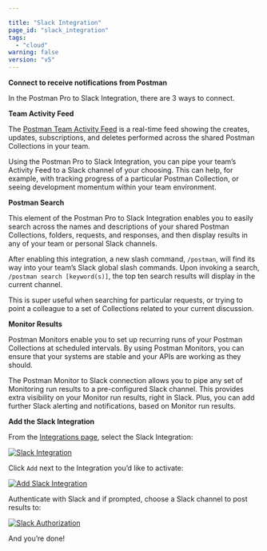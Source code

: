 ```yaml
---

title: "Slack Integration"
page_id: "slack_integration"
tags: 
  - "cloud"
warning: false
version: "v5"
---
```


**Connect to receive notifications from Postman**

In the Postman Pro to Slack Integration, there are 3 ways to connect.

**Team Activity Feed**

The [Postman Team Activity Feed][0] is a real-time feed showing the creates, updates, subscriptions, and deletes performed across the shared Postman Collections in your team.

Using the Postman Pro to Slack Integration, you can pipe your team’s Activity Feed to a Slack channel of your choosing. This can help, for example, with tracking progress of a particular Postman Collection, or seeing development momentum within your team environment.

**Postman Search**

This element of the Postman Pro to Slack Integration enables you to easily search across the names and descriptions of your shared Postman Collections, folders, requests, and responses, and then display results in any of your team or personal Slack channels.

After enabling this integration, a new slash command, `/postman`, will find its way into your team’s Slack global slash commands. Upon invoking a search, `/postman search [keyword(s)]`, the top ten search results will display in the current channel.

This is super useful when searching for particular requests, or trying to point a colleague to a set of Collections related to your current discussion.

**Monitor Results**

Postman Monitors enable you to set up recurring runs of your Postman Collections at scheduled intervals. By using Postman Monitors, you can ensure that your systems are stable and your APIs are working as they should.

The Postman Monitor to Slack connection allows you to pipe any set of Monitoring run results to a pre-configured Slack channel. This provides extra visibility on your Monitor run results, right in Slack. Plus, you can add further Slack alerting and notifications, based on Monitor run results.

**Add the Slack Integration**

From the [Integrations page][1], select the Slack Integration:

[![Slack Integration](https://s3.amazonaws.com/postman-static-getpostman-com/postman-docs/slackINT.png)][2]

Click `Add` next to the Integration you’d like to activate:

[![Add Slack Integration](https://s3.amazonaws.com/postman-static-getpostman-com/postman-docs/slack_add.png)][3]

Authenticate with Slack and if prompted, choose a Slack channel to post results to:

[![Slack Authorization](https://s3.amazonaws.com/postman-static-getpostman-com/postman-docs/slack_auth.png)][4]

And you’re done!

[0]: http://blog.getpostman.com/2016/10/27/new-more-useful-activity-feed-in-postman-collections/
[1]: https://app.getpostman.com/dashboard/integrations
[2]: https://s3.amazonaws.com/postman-static-getpostman-com/postman-docs/slackINT.png
[3]: https://s3.amazonaws.com/postman-static-getpostman-com/postman-docs/slack_add.png
[4]: https://s3.amazonaws.com/postman-static-getpostman-com/postman-docs/slack_auth.png

